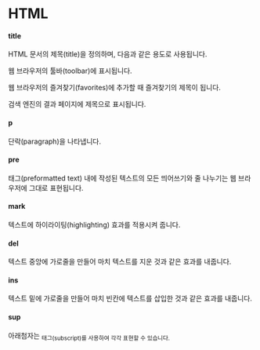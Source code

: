 # HTML

#### title

HTML 문서의 제목(title)을 정의하며, 다음과 같은 용도로 사용됩니다.

웹 브라우저의 툴바(toolbar)에 표시됩니다.

웹 브라우저의 즐겨찾기(favorites)에 추가할 때 즐겨찾기의 제목이 됩니다.

검색 엔진의 결과 페이지에 제목으로 표시됩니다.



#### p

단락(paragraph)을 나타냅니다.



#### pre

태그(preformatted text) 내에 작성된 텍스트의 모든 띄어쓰기와 줄 나누기는 웹 브라우저에 그대로 표현됩니다.



#### mark

텍스트에 하이라이팅(highlighting) 효과를 적용시켜 줍니다.



#### del

 텍스트 중앙에 가로줄을 만들어 마치 텍스트를 지운 것과 같은 효과를 내줍니다.



#### ins

텍스트 밑에 가로줄을 만들어 마치 빈칸에 텍스트를 삽입한 것과 같은 효과를 내줍니다.



#### sup

아래첨자는 <sub>태그(subscript)를 사용하여 각각 표현할 수 있습니다.

